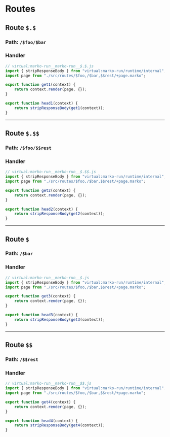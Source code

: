 # Routes

## Route ``$.$``
### Path: ``/$foo/$bar``
### Handler
```js
// virtual:marko-run__marko-run__$.$.js
import { stripResponseBody } from "virtual:marko-run/runtime/internal";
import page from "./src/routes/$foo,/$bar,$$rest/+page.marko";

export function get1(context) {
	return context.render(page, {});
}

export function head1(context) {
	return stripResponseBody(get1(context));
}
```
---
## Route ``$.$$``
### Path: ``/$foo/$$rest``
### Handler
```js
// virtual:marko-run__marko-run__$.$$.js
import { stripResponseBody } from "virtual:marko-run/runtime/internal";
import page from "./src/routes/$foo,/$bar,$$rest/+page.marko";

export function get2(context) {
	return context.render(page, {});
}

export function head2(context) {
	return stripResponseBody(get2(context));
}
```
---
## Route ``$``
### Path: ``/$bar``
### Handler
```js
// virtual:marko-run__marko-run__$.js
import { stripResponseBody } from "virtual:marko-run/runtime/internal";
import page from "./src/routes/$foo,/$bar,$$rest/+page.marko";

export function get3(context) {
	return context.render(page, {});
}

export function head3(context) {
	return stripResponseBody(get3(context));
}
```
---
## Route ``$$``
### Path: ``/$$rest``
### Handler
```js
// virtual:marko-run__marko-run__$$.js
import { stripResponseBody } from "virtual:marko-run/runtime/internal";
import page from "./src/routes/$foo,/$bar,$$rest/+page.marko";

export function get4(context) {
	return context.render(page, {});
}

export function head4(context) {
	return stripResponseBody(get4(context));
}
```
